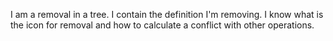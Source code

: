 I am a removal in a tree. I contain the definition I'm removing. I know what is the icon for removal and how to calculate a conflict with other operations.